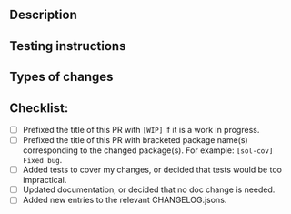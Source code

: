 ## Description

<!--- Describe your changes in detail -->

## Testing instructions

<!--- Please describe how reviewers can test your changes -->

## Types of changes

<!--- What types of changes does your code introduce? Uncomment all the bullets that apply: -->

<!-- * Bug fix (non-breaking change which fixes an issue) -->

<!-- * New feature (non-breaking change which adds functionality) -->

<!-- * Breaking change (fix or feature that would cause existing functionality to change) -->

## Checklist:

<!--- The following points should be used to indicate the progress of your PR.  Put an `x` in all the boxes that apply right now, and come back over time and check them off as you make progress.  If you're unsure about any of these, don't hesitate to ask. We're here to help! -->

*   [ ] Prefixed the title of this PR with `[WIP]` if it is a work in progress.
*   [ ] Prefixed the title of this PR with bracketed package name(s) corresponding to the changed package(s). For example: `[sol-cov] Fixed bug`.
*   [ ] Added tests to cover my changes, or decided that tests would be too impractical.
*   [ ] Updated documentation, or decided that no doc change is needed.
*   [ ] Added new entries to the relevant CHANGELOG.jsons.
